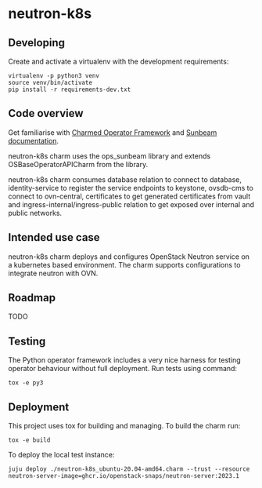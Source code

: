 # neutron-k8s

## Developing

Create and activate a virtualenv with the development requirements:

    virtualenv -p python3 venv
    source venv/bin/activate
    pip install -r requirements-dev.txt

## Code overview

Get familiarise with [Charmed Operator Framework](https://juju.is/docs/sdk)
and [Sunbeam documentation](sunbeam-docs).

neutron-k8s charm uses the ops_sunbeam library and extends
OSBaseOperatorAPICharm from the library.

neutron-k8s charm consumes database relation to connect to database,
identity-service to register the service endpoints to keystone,
ovsdb-cms to connect to ovn-central, certificates to get generated
certificates from vault and ingress-internal/ingress-public relation
to get exposed over internal and public networks.

## Intended use case

neutron-k8s charm deploys and configures OpenStack Neutron service
on a kubernetes based environment. The charm supports configurations
to integrate neutron with OVN.

## Roadmap

TODO

## Testing

The Python operator framework includes a very nice harness for testing
operator behaviour without full deployment. Run tests using command:

    tox -e py3

## Deployment

This project uses tox for building and managing. To build the charm
run:

    tox -e build

To deploy the local test instance:

    juju deploy ./neutron-k8s_ubuntu-20.04-amd64.charm --trust --resource neutron-server-image=ghcr.io/openstack-snaps/neutron-server:2023.1

<!-- LINKS -->

[sunbeam-docs]: https://opendev.org/openstack/charm-ops-sunbeam/src/branch/main/README.rst

